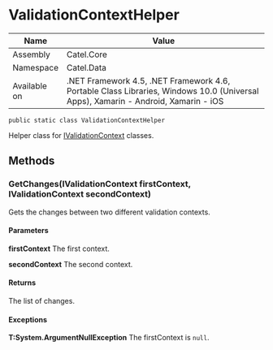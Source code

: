 

# ValidationContextHelper

Name|Value
---|---
Assembly|Catel.Core
Namespace|Catel.Data
Available on|.NET Framework 4.5, .NET Framework 4.6, Portable Class Libraries, Windows 10.0 (Universal Apps), Xamarin - Android, Xamarin - iOS

```
public static class ValidationContextHelper
```

Helper class for [IValidationContext](#) classes.



## Methods

### GetChanges(IValidationContext firstContext, IValidationContext secondContext)

Gets the changes between two different validation contexts.

#### Parameters

**firstContext**
The first context.

**secondContext**
The second context.

#### Returns

The list of changes.

#### Exceptions

**T:System.ArgumentNullException**
The firstContext is ```null```.




